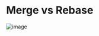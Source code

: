 # Merge vs Rebase

![image](https://user-images.githubusercontent.com/52496334/123517018-9cee7100-d6bc-11eb-976a-95a56d7138c8.png)
